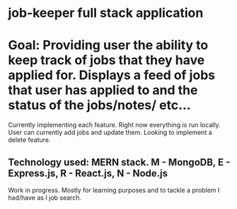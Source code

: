 # job-keeper full stack application

# Goal: Providing user the ability to keep track of jobs that they have applied for. Displays a feed of jobs that user has applied to and the status of the jobs/notes/ etc...

Currently implementing each feature. Right now everything is run locally.
User can currently add jobs and update them. Looking to implement a delete feature.

## Technology used: MERN stack. M - MongoDB, E - Express.js, R - React.js, N - Node.js

Work in progress. Mostly for learning purposes and to tackle a problem I had/have as I job search.
